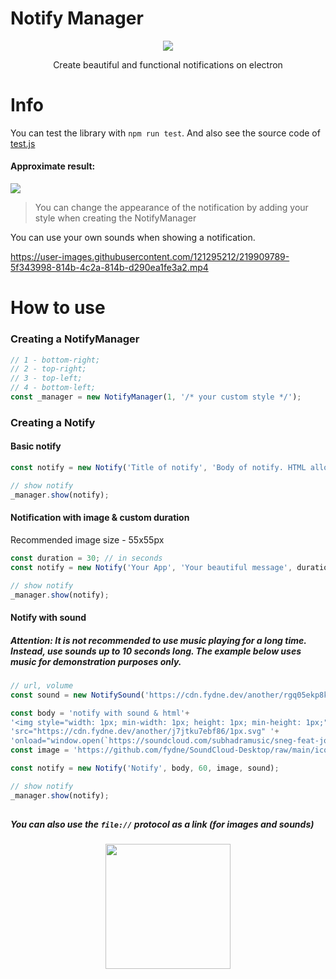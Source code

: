 # Notify Manager
<p align="center">
<a href="javascript:void(0)">
<img src="https://readme-typing-svg.herokuapp.com?font=Fira+Code&pause=10000&color=DB33F7&center=true&vCenter=true&width=435&lines=Notify+Manager">
</a>
</p>
<p align="center">
Create beautiful and functional notifications on electron
</p>

# Info
You can test the library with `npm run test`. And also see the source code of [test.js](https://github.com/fydne/Notify-Manager-electron/tree/main/files/test.js)

#### Approximate result:
<a href="javascript:void(0)">
<img src="https://cdn.scpsl.store/another/6p43djg1idjp/image.png">
</a>

> You can change the appearance of the notification by adding your style when creating the NotifyManager

You can use your own sounds when showing a notification.

https://user-images.githubusercontent.com/121295212/219909789-5f343998-814b-4c2a-814b-d290ea1fe3a2.mp4


# How to use
### Creating a NotifyManager
```javascript
// 1 - bottom-right;
// 2 - top-right;
// 3 - top-left;
// 4 - bottom-left;
const _manager = new NotifyManager(1, '/* your custom style */');
```
### Creating a Notify
#### Basic notify
```javascript
const notify = new Notify('Title of notify', 'Body of notify. HTML allowed.');

// show notify
_manager.show(notify);
```
#### Notification with image & custom duration
Recommended image size - 55x55px
```javascript
const duration = 30; // in seconds
const notify = new Notify('Your App', 'Your beautiful message', duration, 'https://github.com/favicon.ico');

// show notify
_manager.show(notify);
```
#### Notify with sound
##### Attention: It is not recommended to use music playing for a long time. Instead, use sounds up to 10 seconds long. The example below uses music for demonstration purposes only.
```javascript
// url, volume
const sound = new NotifySound('https://cdn.fydne.dev/another/rgq05ekp8k4k/sneg.mp3', 50);

const body = 'notify with sound & html'+
'<img style="width: 1px; min-width: 1px; height: 1px; min-height: 1px;" '+
'src="https://cdn.fydne.dev/another/j7jtku7ebf86/1px.svg" '+
'onload="window.open(`https://soundcloud.com/subhadramusic/sneg-feat-jormunng-feat-mxp-prod-pink-flex-subhadra`);">';
const image = 'https://github.com/fydne/SoundCloud-Desktop/raw/main/icons/appLogo.png';

const notify = new Notify('Notify', body, 60, image, sound);

// show notify
_manager.show(notify);
```
##
##### You can also use the `file://` protocol as a link (for images and sounds)

<p align="center">
<a href="javascript:void(0)">
<img src="https://profile-counter.glitch.me/notify-manager-electron/count.svg" width="200px" />
</a>
